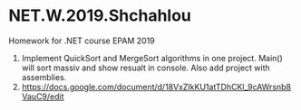 # NET.W.2019.Shchahlou
Homework for .NET course EPAM 2019
1. Implement QuickSort and MergeSort algorithms in one project. Main() will sort massiv and show resualt in console. Also add project with assemblies.
2. https://docs.google.com/document/d/18VxZIkKU1atTDhCKl_9cAWrsnb8VauC9/edit
